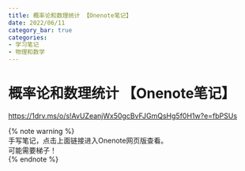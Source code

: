 ```yaml
---
title: 概率论和数理统计 【Onenote笔记】
date: 2022/06/11
category_bar: true
categories: 
- 学习笔记
- 物理和数学
---
```

# 概率论和数理统计 【Onenote笔记】

https://1drv.ms/o/s!AvUZeanjWx50gcBvFJGmQsHg5f0H1w?e=fbPSUs  

{% note warning %}  
手写笔记，点击上面链接进入Onenote网页版查看。  
可能需要梯子！  
{% endnote %}